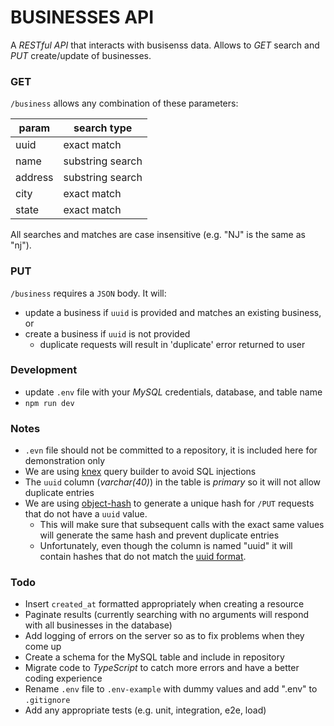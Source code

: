 # BUSINESSES API

A _RESTful API_ that interacts with busisenss data. Allows to *GET* search and *PUT* create/update of businesses.

### GET

`/business` allows any combination of these parameters:

| param   | search type |
| ------- | ----------- |
| uuid    | exact match |
| name    | substring search |
| address | substring search |
| city    | exact match |
| state   | exact match |

All searches and matches are case insensitive (e.g. "NJ" is the same as "nj").

### PUT

`/business` requires a `JSON` body. It will:

- update a business if `uuid` is provided and matches an existing business, or
- create a business if `uuid` is not provided
    - duplicate requests will result in 'duplicate' error returned to user

### Development

- update `.env` file with your _MySQL_ credentials, database, and table name
- `npm run dev`

### Notes

- `.evn` file should not be committed to a repository, it is included here for demonstration only
- We are using [knex](https://github.com/knex/knex) query builder to avoid SQL injections
- The `uuid` column (_varchar(40)_) in the table is _primary_ so it will not allow duplicate entries
- We are using [object-hash](https://github.com/puleos/object-hash) to generate a unique hash for `/PUT` requests that do not have a `uuid` value.
   - This will make sure that subsequent calls with the exact same values will generate the same hash and prevent duplicate entries
   - Unfortunately, even though the column is named "uuid" it will contain hashes that do not match the [uuid format](https://en.wikipedia.org/wiki/Universally_unique_identifier#Format).

### Todo

- Insert `created_at` formatted appropriately when creating a resource
- Paginate results (currently searching with no arguments will respond with all businesses in the database)
- Add logging of errors on the server so as to fix problems when they come up
- Create a schema for the MySQL table and include in repository
- Migrate code to _TypeScript_ to catch more errors and have a better coding experience
- Rename `.env` file to `.env-example` with dummy values and add ".env" to `.gitignore`
- Add any appropriate tests (e.g. unit, integration, e2e, load)
